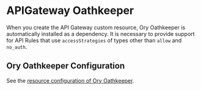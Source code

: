 # APIGateway Oathkeeper

When you create the API Gateway custom resource, Ory Oathkeeper is automatically installed as a dependency. It is necessary to provide support for API Rules that use `accessStrategies` of types other than `allow` and `no_auth`.

## Ory Oathkeeper Configuration

See the [resource configuration of Ory Oathkeeper](../../technical-reference/05-50-ory-limitations.md).
